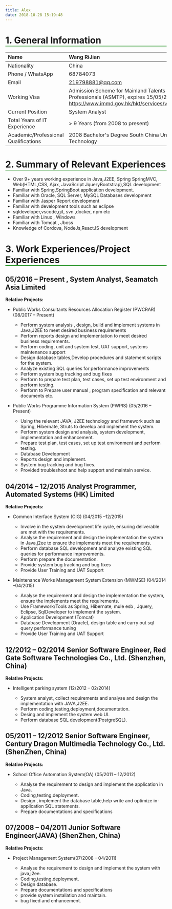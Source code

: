```yaml
---
title: Alex
date: 2018-10-28 15:19:48
---
```

<style>

h1{border-bottom: 2px solid green;}
a.arrow-button {
  margin: 1em auto;
  width: 280px;
  text-align: center;
  background-color: #eee;
  padding: 0.5em 0;
  display: block;
  color: #333;
  text-decoration: none;
  text-transform: uppercase;
  transition: all 0.2s;
  box-shadow: 1px 1px 5px 0px rgba(50, 50, 50, 0.6);
  border-radius: 8px;
  &:hover {
    color: #eee;
    background-color: #333;
  }
}

.arrow-left {
  &::before {
    content: '\25c4';
    padding-right: 0.5em;
  }
}

.arrow-right {
  &::after {
    content: '\25ba';
    padding-left: 0.5em;
  }
}

.arrow-down {
  &::after {
    content: '\25bc';
    padding-left: 0.5em;
  }
}
.arrow-up {
  &::after {
    content: '\25b2';
    padding-left: 0.5em;
  }
}
</style>
# 1. General Information

| Name                                 | Wang RiJian                                                                                                                               |
| :----------------------------------- | :---------------------------------------------------------------------------------------------------------------------------------------- |
| Nationality                          | China                                                                                                                                     |
| Phone / WhatsApp                     | 68784073                                                                                                                                  |
| Email                                | 219798881@qq.com                                                                                                                          |
| Working Visa                         | Admission Scheme for Mainland Talents and Professionals (ASMTP), expires 15/05/2019 https://www.immd.gov.hk/hkt/services/visas/ASMTP.html |
| Current Position                     | System Analyst                                                                                                                            |
| Total Years of IT Experience         | > 9  Years (from 2008 to present)                                                                                                         |
| Academic/Professional Qualifications | 2008 Bachelor's Degree South China University of Technology                                                                               |

# 2. Summary of Relevant Experiences

- Over 9+ years working experience in Java,J2EE, Spring SpringMVC, Web(HTML,CSS, Ajax, JavaScript JqueryBootstrap),SQL development
- Familiar with Spring,SpringBoot application development.
- Familiar with Oracle, SQL Server, MySQL Databases development
- Familiar with Jasper Report development
- Familiar with development tools such as eclipse
- sqldeveloper,vscode,git, svn ,docker, npm etc
- Familiar with Linux , Windows
- Familiar with Tomcat , Jboss
- Knowledge of Cordova, NodeJs,ReactJS development

# 3. Work Experiences/Project Experiences

## 05/2016 – Present , System Analyst, Seamatch Asia Limited

**Relative Projects:**

- Public Works Consultants Resources Allocation Register (PWCRAR) (08/2017 – Present)

  - Perform system analysis , design, build and implement systems in Java,J2EE to meet desired business requirements
  - Perform reports design and implementation to meet desired business requirements.
  - Perform coding, unit and system test, UAT support, systems maintenance support
  - Design database tables,Develop procedures and statement scripts for the system.
  - Analyze existing SQL queries for performance improvements
  - Perform system bug tracking and bug fixes
  - Perform to prepare test plan, test cases, set up test environment and perform testing.
  - Perform to Prepare user manual , program specification and relevant documents etc.

- Public Works Programme Information System (PWPIS) (05/2016 – Present)

  - Using the relevant JAVA, J2EE technology and framework such as Spring, Hibernate, Struts to develop and implement the system.
  - Perform system design and analysis, system development, implementation and enhancement.
  - Prepare test plan, test cases, set up test environment and perform testing.
  - Database Development
  - Reports design and implement.
  - System bug tracking and bug fixes.
  - Provided troubleshoot and help support and maintain service.

## 04/2014 – 12/2015 Analyst Programmer, Automated Systems (HK) Limited

**Relative Projects:**

- Common Interface System (CIG) (04/2015 –12/2015)

  - Involve in the system development life cycle, ensuring deliverable are met with the requirements.
  - Analyse the requirement and design the implementation the system in Java,j2ee to ensure the implements meet the requirements.
  - Perform database SQL development and analyze existing SQL queries for performance improvements.
  - Perform prepare the documentation.
  - Provide system bug tracking and bug fixes
  - Provide User Training and UAT Support

- Maintenance Works Management System Extension (MWMSE) (04/2014 –04/2015)

  - Analyse the requirement and design the implementation the system, ensure the implements meet the requirements.
  - Use Framework/Tools as Spring, Hibernate, mule esb , Jquery, Eclipse, SqlDeveloper to implement the system.
  - Application Development (Tomcat)
  - Database Development (Oracle), design table and carry out sql query performance tuning
  - Provide User Training and UAT Support

## 12/2012 – 02/2014 Senior Software Engineer, Red Gate Software Technologies Co., Ltd. (Shenzhen, China)

**Relative Projects:**

- Intelligent parking system (12/2012 – 02/2014)

  - System analyst, collect requirements and analyse and design the implementation with JAVA,J2EE.
  - Perform coding,testing,deployment,documentation.
  - Desing and implement the system web UI.
  - Perform database SQL development(PostgreSQL).

## 05/2011 – 12/2012 Senior Software Engineer, Century Dragon Multimedia Technology Co., Ltd. (ShenZhen, China)

**Relative Projects:**

- School Office Automation System(OA) (05/2011 – 12/2012)

  - Analyse the requirement to design and implement the application in Java.
  - Coding,testing,deployment.
  - Design , implement the database table,help write and optimize in-application SQL statements.
  - Prepare documentations and specifications

## 07/2008 – 04/2011 Junior Software Engineer(JAVA) (ShenZhen, China)

**Relative Projects:**

- Project Management System(07/2008 – 04/2011)

  - Analyse the requirement to design and implement the system with java,j2ee.
  - Coding,testing,deployment.
  - Design database.
  - Prepare documentations and specifications
  - provide system installation and maintain.
  - bug fixed and enhancement.
